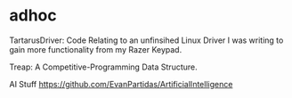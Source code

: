 # adhoc

TartarusDriver: Code Relating to an unfinsihed Linux Driver I was writing to gain more functionality from my Razer Keypad.

Treap: A Competitive-Programming Data Structure.

AI Stuff
https://github.com/EvanPartidas/ArtificialIntelligence
